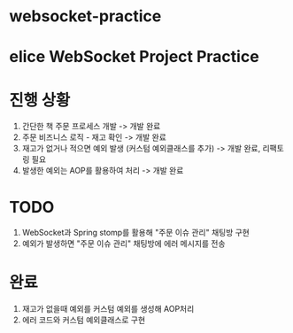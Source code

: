 # websocket-practice


# elice WebSocket Project Practice

# 진행 상황 
1. 간단한 책 주문 프로세스 개발 -> 개발 완료
2. 주문 비즈니스 로직 - 재고 확인 -> 개발 완료
3. 재고가 없거나 적으면 예외 발생 (커스텀 예외클래스를 추가) -> 개발 완료, 리팩토링 필요
4. 발생한 예외는 AOP를 활용하여 처리 -> 개발 완료

# TODO
1. WebSocket과 Spring stomp를 활용해 "주문 이슈 관리" 채팅방 구현
2. 예외가 발생하면 "주문 이슈 관리" 채팅방에 에러 메시지를 전송

# 완료
1. 재고가 없을때 예외를 커스텀 예외를 생성해 AOP처리
2. 에러 코드와 커스텀 예외클래스로 구현
